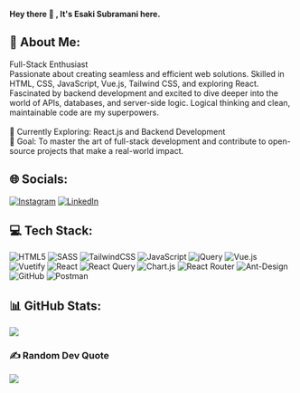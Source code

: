 <b>Hey there 👋 , It's Esaki Subramani here.</b>

## 💫 About Me:
Full-Stack Enthusiast<br>Passionate about creating seamless and efficient web solutions. Skilled in HTML, CSS, JavaScript, Vue.js, Tailwind CSS, and exploring React. Fascinated by backend development and excited to dive deeper into the world of APIs, databases, and server-side logic. Logical thinking and clean, maintainable code are my superpowers.<br><br>🌱 Currently Exploring: React.js and Backend Development<br>🚀 Goal: To master the art of full-stack development and contribute to open-source projects that make a real-world impact.


## 🌐 Socials:
[![Instagram](https://img.shields.io/badge/Instagram-%23E4405F.svg?logo=Instagram&logoColor=white)](https://instagram.com/_esaki_sm_) [![LinkedIn](https://img.shields.io/badge/LinkedIn-%230077B5.svg?logo=linkedin&logoColor=white)](https://linkedin.com/in/esaki-subramani-s-795a23252) 

## 💻 Tech Stack:
![HTML5](https://img.shields.io/badge/html5-%23E34F26.svg?style=for-the-badge&logo=html5&logoColor=white) ![SASS](https://img.shields.io/badge/SASS-hotpink.svg?style=for-the-badge&logo=SASS&logoColor=white) ![TailwindCSS](https://img.shields.io/badge/tailwindcss-%2338B2AC.svg?style=for-the-badge&logo=tailwind-css&logoColor=white) ![JavaScript](https://img.shields.io/badge/javascript-%23323330.svg?style=for-the-badge&logo=javascript&logoColor=%23F7DF1E) ![jQuery](https://img.shields.io/badge/jquery-%230769AD.svg?style=for-the-badge&logo=jquery&logoColor=white) ![Vue.js](https://img.shields.io/badge/vue.js-%2335495e.svg?style=for-the-badge&logo=vuedotjs&logoColor=%234FC08D) ![Vuetify](https://img.shields.io/badge/Vuetify-1867C0?style=for-the-badge&logo=vuetify&logoColor=AEDDFF) ![React](https://img.shields.io/badge/react-%2320232a.svg?style=for-the-badge&logo=react&logoColor=%2361DAFB) ![React Query](https://img.shields.io/badge/-React%20Query-FF4154?style=for-the-badge&logo=react%20query&logoColor=white)
![Chart.js](https://img.shields.io/badge/chart.js-F5788D.svg?style=for-the-badge&logo=chart.js&logoColor=white) ![React Router](https://img.shields.io/badge/React_Router-CA4245?style=for-the-badge&logo=react-router&logoColor=white) ![Ant-Design](https://img.shields.io/badge/-AntDesign-%230170FE?style=for-the-badge&logo=ant-design&logoColor=white) ![GitHub](https://img.shields.io/badge/github-%23121011.svg?style=for-the-badge&logo=github&logoColor=white) ![Postman](https://img.shields.io/badge/Postman-FF6C37?style=for-the-badge&logo=postman&logoColor=white)  
## 📊 GitHub Stats:
![](https://github-readme-streak-stats.herokuapp.com/?user=ESAKI_SM&theme=dark&hide_border=false)<br/>

### ✍️ Random Dev Quote
![](https://quotes-github-readme.vercel.app/api?type=horizontal&theme=light)
